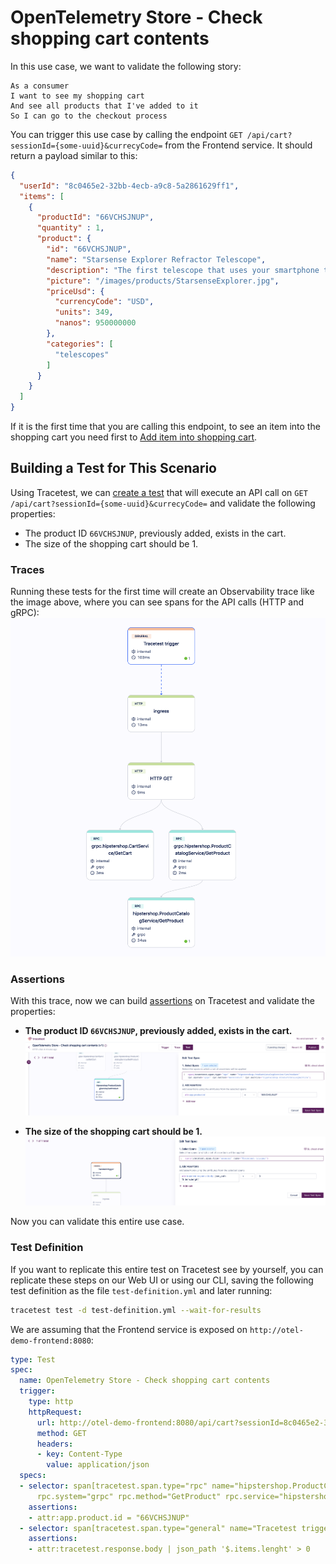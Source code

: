 # OpenTelemetry Store - Check shopping cart contents

In this use case, we want to validate the following story:

```
As a consumer
I want to see my shopping cart
And see all products that I've added to it
So I can go to the checkout process
```

You can trigger this use case by calling the endpoint `GET /api/cart?sessionId={some-uuid}&currecyCode=` from the Frontend service. It should return a payload similar to this:
```json
{
  "userId": "8c0465e2-32bb-4ecb-a9c8-5a2861629ff1",
  "items": [
    {
      "productId": "66VCHSJNUP",
      "quantity" : 1,
      "product": {
        "id": "66VCHSJNUP",
        "name": "Starsense Explorer Refractor Telescope",
        "description": "The first telescope that uses your smartphone to analyze the night sky and calculate its position in real time. StarSense Explorer is ideal for beginners thanks to the app’s user-friendly interface and detailed tutorials. It’s like having your own personal tour guide of the night sky",
        "picture": "/images/products/StarsenseExplorer.jpg",
        "priceUsd": {
          "currencyCode": "USD",
          "units": 349,
          "nanos": 950000000
        },
        "categories": [
          "telescopes"
        ]
      }
    }
  ]
}
```

If it is the first time that you are calling this endpoint, to see an item into the shopping cart you need first to [Add item into shopping cart](./add-item-into-shopping-cart.md).

## Building a Test for This Scenario

Using Tracetest, we can [create a test](../../../web-ui/creating-tests.md) that will execute an API call on `GET /api/cart?sessionId={some-uuid}&currecyCode=` and validate the following properties:
- The product ID `66VCHSJNUP`, previously added, exists in the cart.
- The size of the shopping cart should be 1.

### Traces

Running these tests for the first time will create an Observability trace like the image above, where you can see spans for the API calls (HTTP and gRPC):
![](../images/check-shopping-cart-contents-trace.png)

### Assertions

With this trace, now we can build [assertions](../../../concepts/assertions.md) on Tracetest and validate the properties:

- **The product ID `66VCHSJNUP`, previously added, exists in the cart.**
![](../images/check-shopping-cart-contents-product-catalog.png)

- **The size of the shopping cart should be 1.**
![](../images/check-shopping-cart-contents-item-lenght.png)

Now you can validate this entire use case.

### Test Definition

If you want to replicate this entire test on Tracetest see by yourself, you can replicate these steps on our Web UI or using our CLI, saving the following test definition as the file `test-definition.yml` and later running:

```sh
tracetest test -d test-definition.yml --wait-for-results
```

We are assuming that the Frontend service is exposed on `http://otel-demo-frontend:8080`:

```yaml
type: Test
spec:
  name: OpenTelemetry Store - Check shopping cart contents
  trigger:
    type: http
    httpRequest:
      url: http://otel-demo-frontend:8080/api/cart?sessionId=8c0465e2-32bb-4ecb-a9c8-5a2861629ff1&currencyCode=
      method: GET
      headers:
      - key: Content-Type
        value: application/json
  specs:
  - selector: span[tracetest.span.type="rpc" name="hipstershop.ProductCatalogService/GetProduct"
      rpc.system="grpc" rpc.method="GetProduct" rpc.service="hipstershop.ProductCatalogService"]
    assertions:
    - attr:app.product.id = "66VCHSJNUP"
  - selector: span[tracetest.span.type="general" name="Tracetest trigger"]
    assertions:
    - attr:tracetest.response.body | json_path '$.items.lenght' > 0
```
